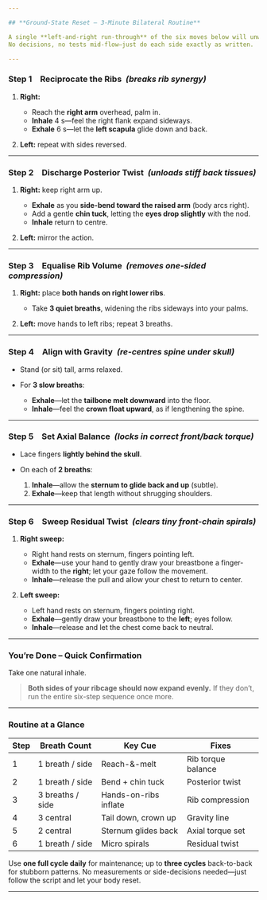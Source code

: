 ```yaml
---

## **Ground-State Reset – 3-Minute Bilateral Routine**

A single **left-and-right run-through** of the six moves below will unwind any postural pattern and land you in the mechanically optimal “ground state.”
No decisions, no tests mid-flow—just do each side exactly as written.

---
```


### **Step 1 Reciprocate the Ribs** *(breaks rib synergy)*

1. **Right:**

   * Reach the **right arm** overhead, palm in.
   * **Inhale** 4 s—feel the right flank expand sideways.
   * **Exhale** 6 s—let the **left scapula** glide down and back.
2. **Left:** repeat with sides reversed.

---

### **Step 2 Discharge Posterior Twist** *(unloads stiff back tissues)*

1. **Right:** keep right arm up.

   * **Exhale** as you **side-bend toward the raised arm** (body arcs right).
   * Add a gentle **chin tuck**, letting the **eyes drop slightly** with the nod.
   * **Inhale** return to centre.
2. **Left:** mirror the action.

---

### **Step 3 Equalise Rib Volume** *(removes one-sided compression)*

1. **Right:** place **both hands on right lower ribs**.

   * Take **3 quiet breaths**, widening the ribs sideways into your palms.
2. **Left:** move hands to left ribs; repeat 3 breaths.

---

### **Step 4 Align with Gravity** *(re-centres spine under skull)*

* Stand (or sit) tall, arms relaxed.
* For **3 slow breaths**:

  * **Exhale**—let the **tailbone melt downward** into the floor.
  * **Inhale**—feel the **crown float upward**, as if lengthening the spine.

---

### **Step 5 Set Axial Balance** *(locks in correct front/back torque)*

* Lace fingers **lightly behind the skull**.
* On each of **2 breaths**:

  1. **Inhale**—allow the **sternum to glide back and up** (subtle).
  2. **Exhale**—keep that length without shrugging shoulders.

---

### **Step 6 Sweep Residual Twist** *(clears tiny front-chain spirals)*

1. **Right sweep:**

   * Right hand rests on sternum, fingers pointing left.
   * **Exhale**—use your hand to gently draw your breastbone a finger-width to the **right**; let your gaze follow the movement.
   * **Inhale**—release the pull and allow your chest to return to center.

2. **Left sweep:**

   * Left hand rests on sternum, fingers pointing right.
   * **Exhale**—gently draw your breastbone to the **left**; eyes follow.
   * **Inhale**—release and let the chest come back to neutral.

---

### **You’re Done – Quick Confirmation**

Take one natural inhale.

> **Both sides of your ribcage should now expand evenly.**
> If they don’t, run the entire six-step sequence once more.

---

### **Routine at a Glance**

| Step | Breath Count     | Key Cue               | Fixes              |
| ---- | ---------------- | --------------------- | ------------------ |
| 1    | 1 breath / side  | Reach-&-melt          | Rib torque balance |
| 2    | 1 breath / side  | Bend + chin tuck      | Posterior twist    |
| 3    | 3 breaths / side | Hands-on-ribs inflate | Rib compression    |
| 4    | 3 central        | Tail down, crown up   | Gravity line       |
| 5    | 2 central        | Sternum glides back   | Axial torque set   |
| 6    | 1 breath / side  | Micro spirals         | Residual twist     |

Use **one full cycle daily** for maintenance; up to **three cycles** back-to-back for stubborn patterns. No measurements or side-decisions needed—just follow the script and let your body reset.

---

